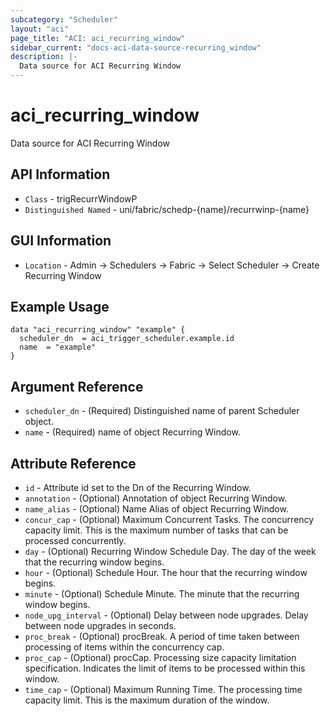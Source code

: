 ```yaml
---
subcategory: "Scheduler"
layout: "aci"
page_title: "ACI: aci_recurring_window"
sidebar_current: "docs-aci-data-source-recurring_window"
description: |-
  Data source for ACI Recurring Window
---
```


# aci_recurring_window #

Data source for ACI Recurring Window


## API Information ##

* `Class` - trigRecurrWindowP
* `Distinguished Named` - uni/fabric/schedp-{name}/recurrwinp-{name}

## GUI Information ##

* `Location` - Admin -> Schedulers -> Fabric -> Select Scheduler -> Create Recurring Window 



## Example Usage ##

```hcl
data "aci_recurring_window" "example" {
  scheduler_dn  = aci_trigger_scheduler.example.id
  name  = "example"
}
```

## Argument Reference ##

* `scheduler_dn` - (Required) Distinguished name of parent Scheduler object.
* `name` - (Required) name of object Recurring Window.

## Attribute Reference ##
* `id` - Attribute id set to the Dn of the Recurring Window.
* `annotation` - (Optional) Annotation of object Recurring Window.
* `name_alias` - (Optional) Name Alias of object Recurring Window.
* `concur_cap` - (Optional) Maximum Concurrent Tasks. The concurrency capacity limit. This is the maximum number of tasks that can be processed concurrently.
* `day` - (Optional) Recurring Window Schedule Day. The day of the week that the recurring window begins.
* `hour` - (Optional) Schedule Hour. The hour that the recurring window begins.
* `minute` - (Optional) Schedule Minute. The minute that the recurring window begins.
* `node_upg_interval` - (Optional) Delay between node upgrades. Delay between node upgrades in seconds.
* `proc_break` - (Optional) procBreak. A period of time taken between processing of items within the concurrency cap.
* `proc_cap` - (Optional) procCap. Processing size capacity limitation specification. Indicates the limit of items to be processed within this window.
* `time_cap` - (Optional) Maximum Running Time. The processing time capacity limit. This is the maximum duration of the window.
